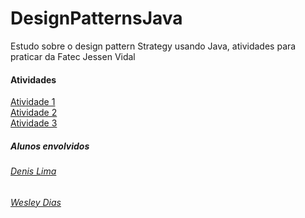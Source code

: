 # DesignPatternsJava
Estudo sobre o design pattern Strategy usando Java, atividades para praticar da Fatec Jessen Vidal

#### Atividades
[Atividade 1](https://github.com/Denis-Lima/DesignPatternsJava/tree/atv1-estacionamento)  
[Atividade 2](https://github.com/Denis-Lima/DesignPatternsJava/tree/atv2-loja)  
[Atividade 3](https://github.com/Denis-Lima/DesignPatternsJava/tree/atv3-loja2)  

##### Alunos envolvidos
###### [Denis Lima](https://github.com/Denis-Lima)
###### [Wesley Dias](https://github.com/WeDias)